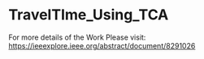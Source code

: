 # TravelTIme_Using_TCA


For more details of the Work Please visit:
https://ieeexplore.ieee.org/abstract/document/8291026
